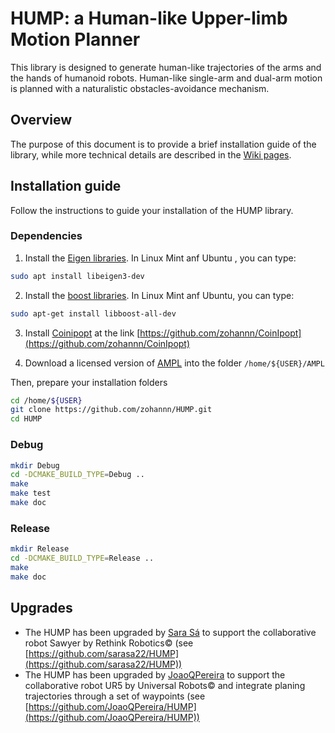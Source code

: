 # HUMP: a Human-like Upper-limb Motion Planner
This library is designed to generate human-like trajectories of the arms and the hands of humanoid robots.
Human-like single-arm and dual-arm motion is planned with a naturalistic obstacles-avoidance mechanism.
## Overview
The purpose of this document is to provide a brief installation guide of the library, while more technical details are described in the [Wiki pages](https://github.com/zohannn/HUMP/wiki). 

## Installation guide
Follow the instructions to guide your installation of the HUMP library.

### Dependencies
1. Install the [Eigen libraries](http://eigen.tuxfamily.org/index.php?title=Main_Page).
In Linux Mint anf Ubuntu , you can type:
```Bash
sudo apt install libeigen3-dev
```
2. Install the [boost libraries](https://www.boost.org/).
In Linux Mint anf Ubuntu, you can type:
```Bash
sudo apt-get install libboost-all-dev
```
3. Install [Coinipopt](https://coin-or.github.io/Ipopt/) at the link [https://github.com/zohannn/CoinIpopt](https://github.com/zohannn/CoinIpopt)

4. Download a licensed version of [AMPL](https://ampl.com/) into the folder `/home/${USER}/AMPL` 

Then, prepare your installation folders
```Bash
cd /home/${USER}
git clone https://github.com/zohannn/HUMP.git
cd HUMP
```
### Debug
```Bash
mkdir Debug
cd -DCMAKE_BUILD_TYPE=Debug ..
make
make test
make doc
```
### Release
```Bash
mkdir Release
cd -DCMAKE_BUILD_TYPE=Release ..
make
make doc
```

## Upgrades
* The HUMP has been upgraded by [Sara Sá](https://github.com/sarasa22) to support the collaborative robot Sawyer by Rethink Robotics&copy; (see [https://github.com/sarasa22/HUMP](https://github.com/sarasa22/HUMP))  
* The HUMP has been upgraded by [JoaoQPereira](https://github.com/JoaoQPereira) to support the collaborative robot UR5 by Universal Robots&copy; and integrate planing trajectories through a set of waypoints (see [https://github.com/JoaoQPereira/HUMP](https://github.com/JoaoQPereira/HUMP)) 
